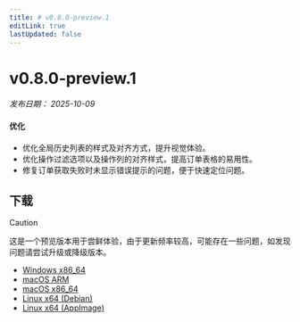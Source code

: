 ```yaml
---
title: # v0.8.0-preview.1
editLink: true
lastUpdated: false
---
```


# v0.8.0-preview.1  <Badge type="warning" text="preview" />

_发布日期： 2025-10-09_

#### 优化

- 优化全局历史列表的样式及对齐方式，提升视觉体验。
- 优化操作过滤选项以及操作列的对齐样式，提高订单表格的易用性。
- 修复订单获取失败时未显示错误提示的问题，便于快速定位问题。

## 下载


> [!CAUTION]
> 这是一个预览版本用于尝鲜体验，由于更新频率较高，可能存在一些问题，如发现问题请尝试升级或降级版本。


- [Windows x86_64](https://assets.lbkrs.com/github/release/longbridge-desktop/preview/longbridge-v0.8.0-preview.1-windows-x86_64.exe)
- [macOS ARM](https://assets.lbkrs.com/github/release/longbridge-desktop/preview/longbridge-v0.8.0-preview.1-macos-aarch64.dmg)
- [macOS x86_64](https://assets.lbkrs.com/github/release/longbridge-desktop/preview/longbridge-v0.8.0-preview.1-macos-x86_64.dmg)
- [Linux x64 (Debian)](https://assets.lbkrs.com/github/release/longbridge-desktop/preview/longbridge-v0.8.0-preview.1-linux-x86_64.deb)
- [Linux x64 (AppImage)](https://assets.lbkrs.com/github/release/longbridge-desktop/preview/longbridge-v0.8.0-preview.1-linux-x86_64.AppImage)